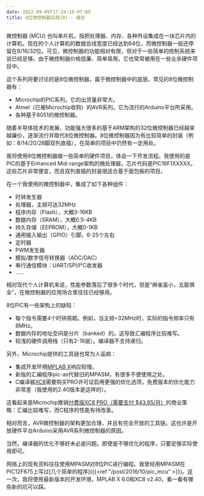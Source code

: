 ```yaml
---
date: 2022-09-09T17:24:18-07:00
title: 8位微控制器实践(0) - 绪论
---
```


微控制器 (MCU) 也叫单片机，指把处理器、内存、各种外设集成在一块芯片内的计算机。现在的个人计算机的数据总线宽度已经达到64位，而微控制器一般还停留在8/16/32位。可见，微控制器的功能相对有限，但对于一些简单的控制系统来说已经足够。由于微控制器价格低廉、简单易用，它也常常被用在一些业余硬件项目中。

这个系列将要讨论的是8位微控制器，属于微控制器中的底层。常见的8位微控制器有：

<!--more-->

- Microchip的PIC系列。它的出货量非常大。
- Atmel（已被Microchip收购）的AVR系列。它为流行的Arduino平台所采用。
- 各种基于8051的微控制器。

随着半导体技术的发展，功能强大很多的基于ARM架构的32位微控制器已经越来越廉价，逐渐流行并取代8位微控制器。8位微控制器因为有比较简单的封装（例如：8/14/20/28脚双列直插），在简单的项目中仍然有一定用处。

我将使用8位微控制器做一些简单的硬件项目，体会一下开发流程。我使用的是PIC的基于Enhanced Mid-range架构的微处理器，芯片代码是PIC16F1XXXXX。这些芯片非常便宜，而且双列直插的封装很适合基于面包板的项目。

在一个我使用的微控制器中，集成了如下各种组件：

- 时钟发生器
- 处理器，主频可达32MHz
- 程序内存（Flash），大概3-16KB
- 数据内存（SRAM），大概0.5-4KB
- 持久存储（EEPROM），大概0-1KB
- 通用输入输出（GPIO）引脚，6-25个左右
- 定时器
- PWM发生器
- 模拟/数字信号转换器（ADC/DAC）
- 串行通信模块：UART/SPI/I²C收发器
- ……

相对现代个人计算机来说，性能参数落后了很多个时代，但是“麻雀虽小，五脏俱全”，在微控制器的应用场合里往往已经够用。

8位PIC有一些架构上的缺陷：

- 每个指令需要4个时钟周期。例如，当主频=32MHz时，实际的指令频率只有8MHz。
- 数据内存的地址空间是分片（banked）的。这导致汇编程序比较难写。
- 较浅的硬件调用栈（只有2-16层）。编译器不支持递归。

另外，Microchip提供的工具链也常为人诟病：

- 集成开发环境[MPLAB X](https://www.microchip.com/en-us/tools-resources/develop/mplab-x-ide)响应较慢。
- 新版的汇编程序pic-as代替旧的MPASM，有很多不便使用之处。
- C编译器[XC8](https://www.microchip.com/en-us/tools-resources/develop/mplab-xc-compilers)需要购买PRO许可证启用更强的优化选项，免费版本的优化能力非常差（我使用的2.40版本是这样的）。

这看起来是Microchip推销[付费版XC8 PRO（需要支付 $43.95/月）](https://www.microchip.com/en-us/development-tool/sw006021-sub)的商业策略：汇编比较难写，而C程序的性能有待改善。

相对而言，AVR微控制器的架构更加合理，并且有完全开放的工具链。这也许是开放硬件平台Arduino采用AVR系列微控制器的原因。

当然，编译器的优化不够好未必是问题。即使是不够优化的程序，只要足够实际使用即可。

网络上的现有资料往往使用MPASM对8位PIC进行编程。我曾经用MPASM在PIC12F675上写过[几个简单的程序]({{<ref "/post/2016/10/pic_mcu" >}})。这一次，我将使用最新版本的开发环境，MPLAB X 6.0和XC8 v2.40，看一看有哪些新的坑可以踩。
